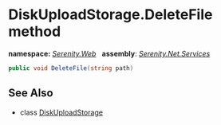 # DiskUploadStorage.DeleteFile method
**namespace:** *[Serenity.Web](../../README.md#serenity.web-namespace)*   **assembly**: *[Serenity.Net.Services](../../README.md)*

```csharp
public void DeleteFile(string path)
```

## See Also

* class [DiskUploadStorage](../DiskUploadStorage.md)